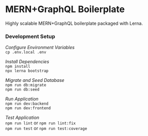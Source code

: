 # MERN+GraphQL Boilerplate  
Highly scalable MERN+GraphQL boilerplate packaged with Lerna.  

### Development Setup
_Configure Environment Variables_  
`cp .env.local .env`  

_Install Dependencies_  
`npm install`  
`npx lerna bootstrap`  

_Migrate and Seed Database_  
`npm run db:migrate`  
`npm run db:seed`  

_Run Application_  
`npm run dev:backend`  
`npm run dev:frontend`  

_Test Application_  
`npm run lint` or `npm run lint:fix`  
`npm run test` or `npm run test:coverage`  
